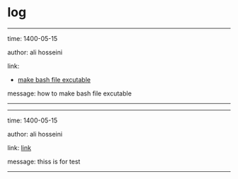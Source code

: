 # log
---
time:
	1400-05-15

author:
	ali hosseini

link:
 - [make bash file excutable](files/linux-bash.md#make-bash-file-excutable)
    
message:
    how to make bash file excutable

---
---
time:
	1400-05-15

author:
	ali hosseini

link:
	[link](files/test.md#test4)
    
message:
    thiss is for test

---
